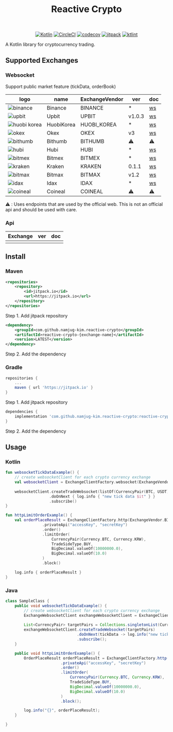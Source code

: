 <h1 align="center">
</br>
</br>
Reactive Crypto 
</br>
</br>
</h1>

<p align="center">
<a href="http://kotlinlang.org"><img src="https://img.shields.io/badge/kotlin-1.3.x-blue.svg" alt="Kotlin"></a>
<a href="https://circleci.com/gh/namjug-kim/reactive-crypto"><img src="https://circleci.com/gh/namjug-kim/reactive-crypto.svg?style=shield&circle-token=aa6aa4ebd3956dd3e1a767d938c7e73869ffd6ab" alt="CircleCI"></a>
<a href="https://codecov.io/gh/namjug-kim/reactive-crypto"><img src="https://codecov.io/gh/namjug-kim/reactive-crypto/branch/master/graph/badge.svg" alt="codecov"></a>
<a href="https://jitpack.io/#namjug-kim/reactive-crypto"><img src="https://jitpack.io/v/namjug-kim/reactive-crypto.svg" alt="jitpack"></a>
<a href="https://ktlint.github.io/"><img src="https://img.shields.io/badge/code%20style-%E2%9D%A4-FF4081.svg" alt="ktlint"></a>
</p>

A Kotlin library for cryptocurrency trading.

## Supported Exchanges

### Websocket
Support public market feature (tickData, orderBook)

| logo                                                                                                                  | name        | ExchangeVendor | ver | doc |
| --------------------------------------------------------------------------------------------------------------------- | ----------- | ---------------- |--------|---|
| ![binance](https://user-images.githubusercontent.com/16334718/57194951-e5e88600-6f87-11e9-918e-74de5c58e883.jpg)      | Binance     | BINANCE        | *      | [ws](https://github.com/binance-exchange/binance-official-api-docs/blob/master/web-socket-streams.md) | 
| ![upbit](https://user-images.githubusercontent.com/16334718/57194949-e54fef80-6f87-11e9-85b3-67b8f82db564.jpg)        | Upbit       | UPBIT          | v1.0.3 | [ws](https://docs.upbit.com/docs/upbit-quotation-websocket) | 
| ![huobi korea](https://user-images.githubusercontent.com/16334718/57194946-e4b75900-6f87-11e9-940a-08ceb98193e4.jpg)  | HuobiKorea  | HUOBI_KOREA    | *      | [ws](https://github.com/alphaex-api/BAPI_Docs_ko/wiki) | 
| ![okex](https://user-images.githubusercontent.com/16334718/57195022-90f93f80-6f88-11e9-8aaa-f6a515d300ae.jpg)         | Okex        | OKEX           | v3     | [ws](https://www.okex.com/docs/en/#spot_ws-all) | 
| ![bithumb](https://user-images.githubusercontent.com/16334718/57194948-e54fef80-6f87-11e9-90d8-41f108789c77.jpg)      | Bithumb     | BITHUMB        | ⚠️     | ⚠️ |
| ![hubi](https://user-images.githubusercontent.com/16334718/57194945-e4b75900-6f87-11e9-8fea-889fc93a7ba4.jpg)         | Hubi        | HUBI           | *      | [ws](https://www.hubi.com/docs/index-en.pdf) |
| ![bitmex](https://user-images.githubusercontent.com/16334718/57194950-e54fef80-6f87-11e9-8b54-3f2192012306.jpg)       | Bitmex      | BITMEX         | *      | [ws](https://www.bitmex.com/app/wsAPI) |
| ![kraken](https://user-images.githubusercontent.com/16334718/57220400-2dc5e680-7036-11e9-803c-18b14e82921a.jpg)       | Kraken      | KRAKEN         | 0.1.1  | [ws](https://www.kraken.com/features/websocket-api) |
| ![bitmax](https://user-images.githubusercontent.com/16334718/57548356-b082d480-739b-11e9-9539-b27c60877fb6.jpg)       | Bitmax      | BITMAX         | v1.2   | [ws](https://github.com/bitmax-exchange/api-doc/blob/master/bitmax-api-doc-v1.2.md) |
| ![idax](https://user-images.githubusercontent.com/16334718/58029691-128bc880-7b58-11e9-9aaa-a331f394c8bd.jpg)         | Idax        | IDAX           | *      | [ws](https://github.com/idax-exchange/idax-official-api-docs/blob/master/open-ws_en.md) |
| ![coineal](https://user-images.githubusercontent.com/16334718/58037062-7d90cb80-7b67-11e9-9278-e8b03c5ddd86.jpg)      | Coineal     | COINEAL        | ⚠️     | ⚠️ |

⚠️ : Uses endpoints that are used by the official web. This is not an official api and should be used with care.

### Api
| Exchange       | ver | doc |
|----------------|---|---|
| | |

## Install

### Maven

```xml
<repositories>
    <repository>
        <id>jitpack.io</id>
        <url>https://jitpack.io</url>
    </repository>
</repositories>
```
Step 1. Add jitpack repository

```xml
<dependency>
    <groupId>com.github.namjug-kim.reactive-crypto</groupId>
    <artifactId>reactive-crypto-{exchange-name}</artifactId>
    <version>LATEST</version>
</dependency>
```
Step 2. Add the dependency

### Gradle

``` groovy
repositories {
	...
	maven { url 'https://jitpack.io' }
}
```
Step 1. Add jitpack repository

``` groovy
dependencies {
    implementation 'com.github.namjug-kim.reactive-crypto:reactive-crypto-{exchange-name}:LATEST'
}
```
Step 2. Add the dependency

## Usage

### Kotlin

```kotlin
fun websocketTickDataExample() {
    // create websocketClient for each crypto currency exchange
    val websocketClient = ExchangeClientFactory.websocket(ExchangeVendor.BINANCE)
    
    websocketClient.createTradeWebsocket(listOf(CurrencyPair(BTC, USDT)))
                   .doOnNext { log.info { "new tick data $it" } }
                   .subscribe()
}

fun httpLimitOrderExample() {
    val orderPlaceResult = ExchangeClientFactory.http(ExchangeVendor.BINANCE)
                .privateApi("accessKey", "secretKey")
                .order()
                .limitOrder(
                    CurrencyPair(Currency.BTC, Currency.KRW),
                    TradeSideType.BUY,
                    BigDecimal.valueOf(10000000.0),
                    BigDecimal.valueOf(10.0)
                )
                .block()

    log.info { orderPlaceResult }
}

```

### Java

```java
class SampleClass {
    public void websocketTickDataExample() {
        // create websocketClient for each crypto currency exchange
        ExchangeWebsocketClient exchangeWebsocketClient = ExchangeClientFactory.websocket(ExchangeVendor.BINANCE);
         
        List<CurrencyPair> targetPairs = Collections.singletonList(CurrencyPair.parse("BTC", "USDT"));
        exchangeWebsocketClient.createTradeWebsocket(targetPairs)
                               .doOnNext(tickData -> log.info("new tick data {}", tickData))
                               .subscribe();
    }

    public void httpLimitOrderExample() {
        OrderPlaceResult orderPlaceResult = ExchangeClientFactory.http(ExchangeVendor.BINANCE)
                        .privateApi("accessKey", "secretKey")
                        .order()
                        .limitOrder(
                            CurrencyPair(Currency.BTC, Currency.KRW),
                            TradeSideType.BUY,
                            BigDecimal.valueOf(10000000.0),
                            BigDecimal.valueOf(10.0)
                        )
                        .block();

        log.info("{}", orderPlaceResult);
    }

}
```
